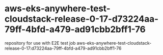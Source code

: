 # aws-eks-anywhere-test-cloudstack-release-0-17-d73224aa-79ff-4bfd-a479-ad91cbb2bff1-76
repository for use with E2E test job aws-eks-anywhere-test-cloudstack-release-0-17:d73224aa-79ff-4bfd-a479-ad91cbb2bff1-76
